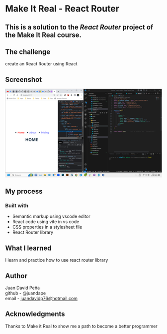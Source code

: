 # Make It Real - React Router
## This is a solution to the *React Router* project of the Make It Real course.

## The challenge
create an React Router using React

## Screenshot
![print screen](./src/assets/print-screen.png)
## My process
### Built with
- Semantic markup using vscode editor
- React code using vite in vs code
- CSS properties in a stylesheet file
- React Router library

## What I learned
I learn and practice how to use react router library

## Author
Juan David Peña  
github - @juandape  
email - juandavidp76@hotmail.com  

## Acknowledgments
Thanks to Make it Real to show me a path to become a better programmer